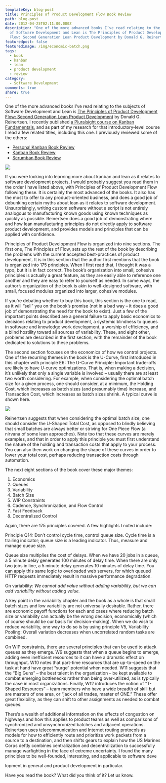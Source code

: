 ```yaml
---
templateKey: blog-post
title: Principles of Product Development Flow Book Review
path: blog-post
date: 2012-04-25T02:11:00.000Z
description: "One of the more advanced books I’ve read relating to the subjects
  of Software Development and Lean is The Principles of Product Development
  Flow: Second Generation Lean Product Development by Donald G. Reinertsen."
featuredpost: false
featuredimage: /img/economic-batch.png
tags:
  - book
  - kanban
  - lean
  - product development
  - review
category:
  - Software Development
comments: true
share: true
---
```

[](http://amzn.to/yzqWOR)One of the more advanced books I’ve read relating to the subjects of Software Development and Lean is [The Principles of Product Development Flow: Second Generation Lean Product Development](http://amzn.to/yzqWOR) by Donald G. Reinertsen. I recently published [a Pluralsight course on Kanban Fundamentals](http://www.pluralsight-training.net/microsoft/courses/TableOfContents?courseName=kanban-fundamentals), and as part of my research for that introductory-level course I read a few related titles, including this one. I previously reviewed some of the others:

* [Personal Kanban Book Review](http://ardalis.com/personal-kanban-book-review)
* [Kanban Book Review](http://ardalis.com/kanban-book-review)
* [Scrumban Book Review](http://ardalis.com/reviewing-scrumban-the-book)

![](/img/flow.png)

If you were looking into learning more about kanban and lean as it relates to software development projects, I would probably suggest you read them in the order I have listed above, with Principles of Product Development Flow following these. It is certainly the most advanced of the books. It also has the most to offer to any product-oriented business, and does a good job of debunking certain myths about lean as it relates to software development. Unsurprisingly, writing custom software without a script is not entirely analogous to manufacturing known goods using known techniques as quickly as possible. Reinertsen does a good job of demonstrating where and how lean manufacturing principles do not directly apply to software product development, and provides models and principles that can be applied with confidence.

Principles of Product Development Flow is organized into nine sections. The first one, The Principles of Flow, sets up the rest of the book by describing the problems with the current accepted best-practices of product development. It is in this section that the author first mentions that the book is organized into 175 principles. When I first read that, I thought it was a typo, but it is in fact correct. The book’s organization into small, cohesive principles is actually a great feature, as they are easily able to reference one another and they are easy to refer to yourself as needed. In some ways, the author’s organization of the book is akin to well-designed software, with small, focused modules organized into larger, cohesive modules.

If you’re debating whether to buy this book, this section is the one to read, as it will “sell” you on the book’s promise (not in a bad way – it does a good job of demonstrating the need for the book to exist). Just a few of the important points described are a general failure to apply basic economics to decisions relating to product development, a systemic blindness to queues in software and knowledge work development, a worship of efficiency, and a blind hostility toward all sources of variability. These, and eight other, problems are described in the first section, with the remainder of the book dedicated to solutions to these problems.

The second section focuses on the economics of how we control projects. One of the recurring themes in the book is the U-Curve, first introduced in this chapter with principle E6: The U-Curve Principle: Important trade-offs are likely to have U-curve optimizations. That is, when making a decision, it’s unlikely that only a single variable is involved – usually there are at least two worth considering. For example, when considering the optimal batch size for a given process, one should consider, at a minimum, the Holding Cost, which increases as batch sizes (and presumably time) increase, and Transaction Cost, which increases as batch sizes shrink. A typical curve is shown here.

![](/img/economic-batch.png)

Reinertsen suggests that when considering the optimal batch size, one should consider the U-Shaped Total Cost, as opposed to blindly believing that small batches are always better or striving for One Piece Flow (a nirvana of some lean approaches). Note too that these curves are merely examples, and that in order to apply this principle you must first understand the nature of the holding and transaction costs that apply to your process. You can also then work on changing the shape of these curves in order to lower your total cost, perhaps reducing transaction costs through automation.

The next eight sections of the book cover these major themes:

1. Economics
2. Queues
3. Variability
4. Batch Size
5. WIP Constraints
6. Cadence, Synchronization, and Flow Control
7. Fast Feedback
8. Decentralized Control

Again, there are 175 principles covered. A few highlights I noted include:

Principle Q14: Don’t control cycle time, control queue size. Cycle time is a trailing indicator; queue size is a leading indicator. Thus, measure and manage queue size.

Queue size multiplies the cost of delays. When we have 20 jobs in a queue, a 5 minute delay generates 100 minutes of delay time. When there are only two jobs in line, a 5 minute delay generates 10 minutes of delay time. You can apply this same logic to overloaded web servers, for which queued HTTP requests immediately result in massive performance degradation.

On variability: *We cannot add value without adding variability, but we can add variability without adding value.*

A key point in the variability chapter and the book as a whole is that small batch sizes and low variability are not universally desirable. Rather, there are economic payoff functions for each and cases where reducing batch size or variability can actually be the wrong decision, economically (which of course should be our basis for decision-making). When we do wish to reduce variability, one way to do so is by using principle V5, Variability Pooling: Overall variation decreases when uncorrelated random tasks are combined.

On WIP constraints, there are several principles that can be used to attack queues as they emerge. W9 suggests that when a queue begins to emerge, adding even inefficient resources to it can have a dramatic effect on throughput. W10 notes that part-time resources that are up-to-speed on the task at hand have great “surge” potential when needed. W11 suggests that the “Big Guns” – the best talent in the organization – be kept available to combat emerging bottlenecks rather than being over-utilized, as is typically the case in most organizations. Finally, W12 introduces the notion of “T-Shaped Resources” – team members who have a wide breadth of skill but are masters of one area, or “jack of all trades, master of ONE.” These offer great flexibility, as they can shift to other assignments as needed to combat queues.

There’s a wealth of additional information on the effects of congestion on highways and how this applies to product teams as well as comparisons of synchronized and unsynchronized batches and adjacent operations. Reinertsen uses telecommunication and Internet routing protocols as models for how to efficiently route and prioritize work packets from a source to a destination, and then shifts gears to explain how the US Marines Corps deftly combines centralization and decentralization to successfully manage warfighting in the face of extreme uncertainty. I found the many principles to be well-founded, interesting, and applicable to software deve

lopment in general and product development in particular.

Have you read the book? What did you think of it? Let us know.
